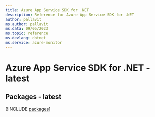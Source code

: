 ```yaml
---
title: Azure App Service SDK for .NET
description: Reference for Azure App Service SDK for .NET
author: pallavit
ms.author: pallavit
ms.data: 09/05/2023
ms.topic: reference
ms.devlang: dotnet
ms.service: azure-monitor
---
```

# Azure App Service SDK for .NET - latest
## Packages - latest
[!INCLUDE [packages](app-service-index.md)]